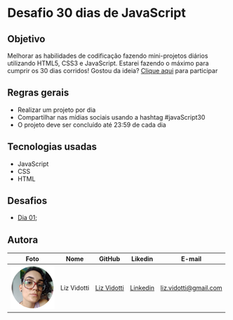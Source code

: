 # Desafio 30 dias de JavaScript

## Objetivo

Melhorar as habilidades de codificação fazendo mini-projetos diários utilizando HTML5, CSS3 e JavaScript. Estarei fazendo o máximo para cumprir os 30 dias corridos!
Gostou da ideia? [Clique aqui](https://github.com/wesbos/JavaScript30) para participar

## Regras gerais

*   Realizar um projeto por dia
*   Compartilhar nas mídias sociais usando a hashtag #javaScript30
*   O projeto deve ser concluído até 23:59 de cada dia

## Tecnologias usadas

*   JavaScript
*   CSS
*   HTML

## Desafios

* [Dia 01](https://github.com/lizvidotti91/desafio-30-dias-js/tree/main/Dia%201); 

## Autora

| Foto                                       | Nome        | GitHub                                         | Likedin                                                 | E-mail                |
| ------------------------------------------ | ----------- | ---------------------------------------------- | ------------------------------------------------------- | --------------------- |
| <img src="./img/perfil.png" width="100px"> | Liz Vidotti | [Liz Vidotti](https://github.com/lizvidotti91) | [Linkedin](https://www.linkedin.com/in/elisetevidotti/) | liz.vidotti@gmail.com |
